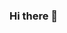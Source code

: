 ### Hi there 👋

<!--
**preetamvarun/preetamvarun** is a ✨ _special_ ✨ repository because its `README.md` (this file) appears on your GitHub profile.

Here are some ideas to get you started:

- 🔭 I’m currently working on ...Mobile app and front end web development projects
- 🌱 I’m currently learning ...Flutter and Responsive Web Design
- 👯 I’m looking to collaborate on ... Flutter
- 🤔 I’m looking for help with ... Firebase 
- 💬 Ask me about ... Anything
- 📫 How to reach me: ... Facebook (https://www.facebook.com/profile.php?id=100011129794744)
- 😄 Pronouns: ...He/Him
- ⚡ Fun fact: ...I am half finished
-->
